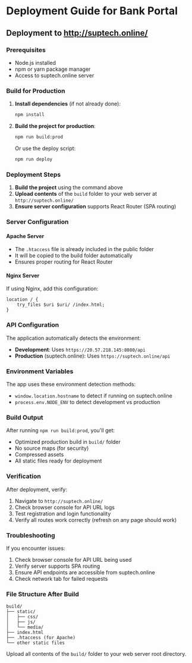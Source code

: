 # Deployment Guide for Bank Portal

## Deployment to http://suptech.online/

### Prerequisites
- Node.js installed
- npm or yarn package manager
- Access to suptech.online server

### Build for Production

1. **Install dependencies** (if not already done):
   ```bash
   npm install
   ```

2. **Build the project for production**:
   ```bash
   npm run build:prod
   ```
   
   Or use the deploy script:
   ```bash
   npm run deploy
   ```

### Deployment Steps

1. **Build the project** using the command above
2. **Upload contents** of the `build` folder to your web server at `http://suptech.online/`
3. **Ensure server configuration** supports React Router (SPA routing)

### Server Configuration

#### Apache Server
- The `.htaccess` file is already included in the public folder
- It will be copied to the build folder automatically
- Ensures proper routing for React Router

#### Nginx Server
If using Nginx, add this configuration:
```nginx
location / {
    try_files $uri $uri/ /index.html;
}
```

### API Configuration

The application automatically detects the environment:

- **Development**: Uses `https://20.57.218.145:8080/api`
- **Production** (suptech.online): Uses `https://suptech.online/api`

### Environment Variables

The app uses these environment detection methods:
- `window.location.hostname` to detect if running on suptech.online
- `process.env.NODE_ENV` to detect development vs production

### Build Output

After running `npm run build:prod`, you'll get:
- Optimized production build in `build/` folder
- No source maps (for security)
- Compressed assets
- All static files ready for deployment

### Verification

After deployment, verify:
1. Navigate to `http://suptech.online/`
2. Check browser console for API URL logs
3. Test registration and login functionality
4. Verify all routes work correctly (refresh on any page should work)

### Troubleshooting

If you encounter issues:
1. Check browser console for API URL being used
2. Verify server supports SPA routing
3. Ensure API endpoints are accessible from suptech.online
4. Check network tab for failed requests

### File Structure After Build

```
build/
├── static/
│   ├── css/
│   ├── js/
│   └── media/
├── index.html
├── .htaccess (for Apache)
└── other static files
```

Upload all contents of the `build/` folder to your web server root directory.
